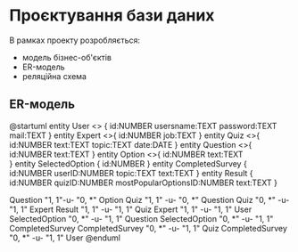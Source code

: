 # Проєктування бази даних

В рамках проекту розробляється: 
- модель бізнес-об'єктів 
- ER-модель
- реляційна схема

## ER-модель

@startuml
  entity User <<ENTITY>> {
    id:NUMBER
    usersname:TEXT
    password:TEXT
    mail:TEXT
  }
  entity Expert <<ENTITY>>{
    id:NUMBER
    job:TEXT
  }
  entity Quiz <<ENTITY>>{
    id:NUMBER
    text:TEXT
    topic:TEXT
    date:DATE
  }
  entity Question <<ENTITY>>{
    id:NUMBER
    text:TEXT
  }
  entity Option <<ENTITY>>{
		id:NUMBER
    text:TEXT    
	}
  entity SelectedOption {
		id:NUMBER
  }
  entity CompletedSurvey {
		id:NUMBER
    userID:NUMBER
    topic:TEXT
    text:TEXT
  }
  entity Result {
		id:NUMBER
    quizID:NUMBER
    mostPopularOptionsID:NUMBER
    text:TEXT
  }

  Question "1, 1"-u- "0, *" Option
  Quiz "1, 1" -u- "0, *" Question
  Quiz "0, *" -u- "1, 1" Expert
  Result "1, 1" -u- "1, 1" Quiz
  Expert "1, 1" -u- "1, 1" User
  SelectedOption "0, *" -u- "1, 1" Question
  SelectedOption "0, *" -u- "1, 1" CompletedSurvey
  CompletedSurvey "0, *" -u- "1, 1" Quiz
  CompletedSurvey "0, *" -u- "1, 1" User
@enduml
